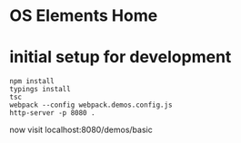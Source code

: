 # OS Elements Home

# initial setup for development
```
npm install
typings install
tsc
webpack --config webpack.demos.config.js
http-server -p 8080 .
```
now visit localhost:8080/demos/basic